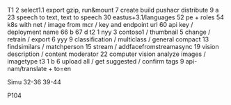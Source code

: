 T1
2 select1.1 export gzip, run&mount
7 create build pushacr distribute
9 a
23 speech to text, text to speech
30 eastus+3.1/languages
52 pe + roles
54 k8s with net / image from mcr / key and endpoint url
60 api key / deployment name
66 b 67 d
t2 
1 nyy
3 contoso1 / thumbnail
5 change / retrain / export
6 yyy
9 classification / multiclass / general compact
13 findsimilars / matchperson
15 stream / addfacefromstreamasync
19 vision description / content moderator
22 computer vision analyze images / imagetype
t3
1 b
6 upload all / get suggested / confirm tags
9 api-nam/translate + to=en

Simu 32-36 39-44

P104
